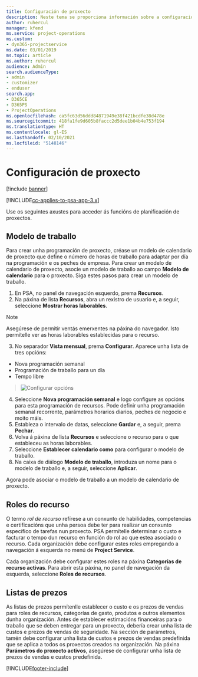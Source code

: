```yaml
---
title: Configuración de proxecto
description: Neste tema se proporciona información sobre a configuración de xestión de proxectos.
author: ruhercul
manager: kfend
ms.service: project-operations
ms.custom:
- dyn365-projectservice
ms.date: 03/01/2019
ms.topic: article
ms.author: ruhercul
audience: Admin
search.audienceType:
- admin
- customizer
- enduser
search.app:
- D365CE
- D365PS
- ProjectOperations
ms.openlocfilehash: ca5fc63d56ddd84871949e38f421bcdfe38d478e
ms.sourcegitcommit: 418fa1fe9d605b8faccc2d5dee1b04b4e753f194
ms.translationtype: HT
ms.contentlocale: gl-ES
ms.lasthandoff: 02/10/2021
ms.locfileid: "5148146"
---
```

# <a name="project-settings"></a>Configuración de proxecto

[!include [banner](../includes/psa-now-project-operations.md)]

[!INCLUDE[cc-applies-to-psa-app-3.x](../includes/cc-applies-to-psa-app-3x.md)]

Use os seguintes axustes para acceder ás funcións de planificación de proxectos.

## <a name="work-template"></a>Modelo de traballo

Para crear unha programación de proxecto, créase un modelo de calendario de proxecto que define o número de horas de traballo para adaptar por día na programación e os peches de empresa. Para crear un modelo de calendario de proxecto, asocie un modelo de traballo ao campo **Modelo de calendario** para o proxecto. Siga estes pasos para crear un modelo de traballo.

1. En PSA, no panel de navegación esquerdo, prema **Recursos**. 
2. Na páxina de lista **Recursos**, abra un rexistro de usuario e, a seguir, seleccione **Mostrar horas laborables**.

  > [!NOTE]
  > Asegúrese de permitir ventás emerxentes na páxina do navegador. Isto permítelle ver as horas laborables establecidas para o recurso.
  
3. No separador **Vista mensual**, prema **Configurar**. Aparece unha lista de tres opcións: 

  - Nova programación semanal
  - Programación de traballo para un día
  - Tempo libre

> ![Configurar opcións](media/project-13.png)

4. Seleccione **Nova programación semanal** e logo configure as opcións para esta programación de recursos. Pode definir unha programación semanal recorrente, parámetros horarios diarios, peches de negocio e moito máis.
5. Estableza o intervalo de datas, seleccione **Gardar** e, a seguir, prema **Pechar**. 
6. Volva á páxina de lista **Recursos** e seleccione o recurso para o que estableceu as horas laborables. 
7. Seleccione **Establecer calendario como** para configurar o modelo de traballo. 
8. Na caixa de diálogo **Modelo de traballo**, introduza un nome para o modelo de traballo e, a seguir, seleccione **Aplicar**. 

Agora pode asociar o modelo de traballo a un modelo de calendario de proxecto.

## <a name="resource-roles"></a>Roles do recurso

O termo *rol de recurso* refírese a un conxunto de habilidades, competencias e certificacións que unha persoa debe ter para realizar un conxunto específico de tarefas nun proxecto. PSA permítelle determinar o custo e facturar o tempo dun recurso en función do rol ao que estea asociado o recurso. Cada organización debe configurar estes roles empregando a navegación á esquerda no menú de **Project Service**.

Cada organización debe configurar estes roles na páxina **Categorías de recurso activas**. Para abrir esta páxina, no panel de navegación da esquerda, seleccione **Roles de recursos**.

## <a name="price-lists"></a>Listas de prezos

As listas de prezos permítenlle establecer o custo e os prezos de vendas para roles de recursos, categorías de gasto, produtos e outros elementos dunha organización. Antes de establecer estimacións financeiras para o traballo que se deben entregar para un proxecto, debería crear unha lista de custos e prezos de vendas de seguridade. Na sección de parámetros, tamén debe configurar unha lista de custos e prezos de vendas predefinida que se aplica a todos os proxectos creados na organización. Na páxina **Parámetros do proxecto activos**, asegúrese de configurar unha lista de prezos de vendas e custos predefinida.


[!INCLUDE[footer-include](../includes/footer-banner.md)]